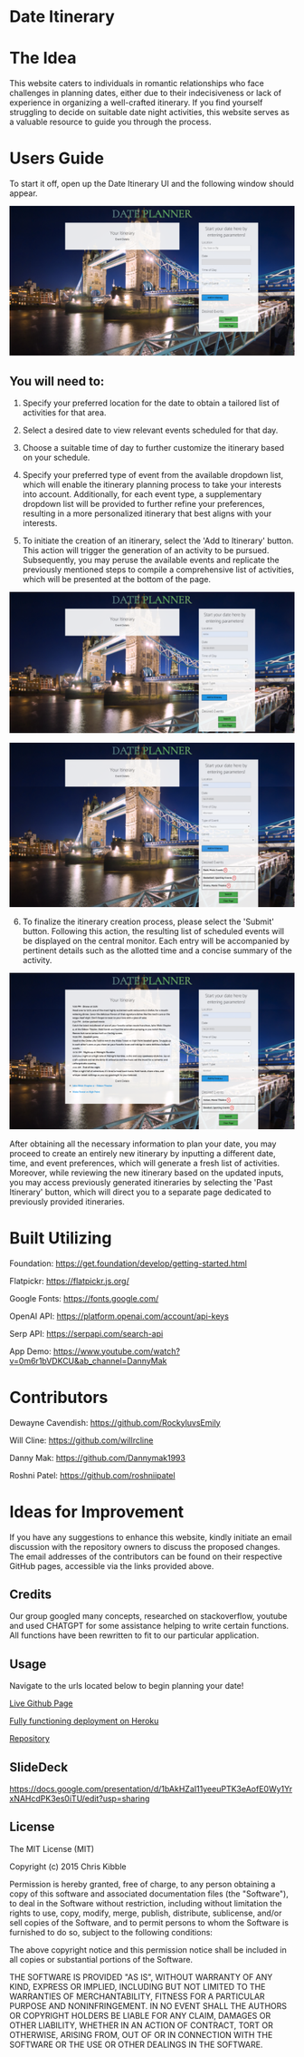 # Date Itinerary 

# The Idea

This website caters to individuals in romantic relationships who face challenges in planning dates, either due to their indecisiveness or lack of experience in organizing a well-crafted itinerary. If you find yourself struggling to decide on suitable date night activities, this website serves as a valuable resource to guide you through the process.


# Users Guide

To start it off, open up the Date Itinerary UI and the following window should appear. 

![alt text](./Assets/images/Pic%201.png)

## You will need to: 

1. Specify your preferred location for the date to obtain a tailored list of activities for that area.

2. Select a desired date to view relevant events scheduled for that day.

3. Choose a suitable time of day to further customize the itinerary based on your schedule.

4. Specify your preferred type of event from the available dropdown list, which will enable the itinerary planning process to take your interests into account. Additionally, for each event type, a supplementary dropdown list will be provided to further refine your preferences, resulting in a more personalized itinerary that best aligns with your interests.

5. To initiate the creation of an itinerary, select the 'Add to Itinerary' button. This action will trigger the generation of an activity to be pursued. Subsequently, you may peruse the available events and replicate the previously mentioned steps to compile a comprehensive list of activities, which will be presented at the bottom of the page.

![alt text](./Assets/images/Pic%202.png)

![alt text](./Assets/images/Pic%203.png)

6. To finalize the itinerary creation process, please select the 'Submit' button. Following this action, the resulting list of scheduled events will be displayed on the central monitor. Each entry will be accompanied by pertinent details such as the allotted time and a concise summary of the activity.

![alt text](./assets/images/Pic%204.png)

After obtaining all the necessary information to plan your date, you may proceed to create an entirely new itinerary by inputting a different date, time, and event preferences, which will generate a fresh list of activities. Moreover, while reviewing the new itinerary based on the updated inputs, you may access previously generated itineraries by selecting the 'Past Itinerary' button, which will direct you to a separate page dedicated to previously provided itineraries.

# Built Utilizing

Foundation: https://get.foundation/develop/getting-started.html 

Flatpickr: https://flatpickr.js.org/

Google Fonts: https://fonts.google.com/

OpenAI API: https://platform.openai.com/account/api-keys

Serp API: https://serpapi.com/search-api 

App Demo: https://www.youtube.com/watch?v=0m6r1bVDKCU&ab_channel=DannyMak

# Contributors

Dewayne Cavendish: https://github.com/RockyluvsEmily

Will Cline: https://github.com/willrcline

Danny Mak: https://github.com/Dannymak1993 

Roshni Patel: https://github.com/roshniipatel 


# Ideas for Improvement

If you have any suggestions to enhance this website, kindly initiate an email discussion with the repository owners to discuss the proposed changes. The email addresses of the contributors can be found on their respective GitHub pages, accessible via the links provided above.

## Credits

Our group googled many concepts, researched on stackoverflow, youtube and used CHATGPT for some assistance helping to write certain functions. All functions have been rewritten to fit to our particular application.

## Usage

Navigate to the urls located below to begin planning your date! 

[Live Github Page](https://willrcline.github.io/date-itinerary/)

[Fully functioning deployment on Heroku](https://date-itinerary.herokuapp.com/)

[Repository](https://github.com/willrcline/date-itinerary)

## SlideDeck

https://docs.google.com/presentation/d/1bAkHZaI11yeeuPTK3eAofE0Wy1YrxNAHcdPK3es0iTU/edit?usp=sharing

## License

The MIT License (MIT)

Copyright (c) 2015 Chris Kibble

Permission is hereby granted, free of charge, to any person obtaining a copy of this software and associated documentation files (the "Software"), to deal in the Software without restriction, including without limitation the rights to use, copy, modify, merge, publish, distribute, sublicense, and/or sell copies of the Software, and to permit persons to whom the Software is furnished to do so, subject to the following conditions:

The above copyright notice and this permission notice shall be included in all copies or substantial portions of the Software.

THE SOFTWARE IS PROVIDED "AS IS", WITHOUT WARRANTY OF ANY KIND, EXPRESS OR IMPLIED, INCLUDING BUT NOT LIMITED TO THE WARRANTIES OF MERCHANTABILITY, FITNESS FOR A PARTICULAR PURPOSE AND NONINFRINGEMENT. IN NO EVENT SHALL THE AUTHORS OR COPYRIGHT HOLDERS BE LIABLE FOR ANY CLAIM, DAMAGES OR OTHER LIABILITY, WHETHER IN AN ACTION OF CONTRACT, TORT OR OTHERWISE, ARISING FROM, OUT OF OR IN CONNECTION WITH THE SOFTWARE OR THE USE OR OTHER DEALINGS IN THE SOFTWARE.
